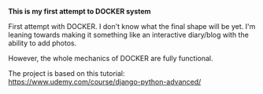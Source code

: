 <b>This is my first attempt to DOCKER system </b>

First attempt with DOCKER. I don't know what the final shape will be yet. 
I'm leaning towards making it something like an interactive diary/blog with the ability to add photos.

However, the whole mechanics of DOCKER are fully functional.


The project is based on this tutorial:
https://www.udemy.com/course/django-python-advanced/